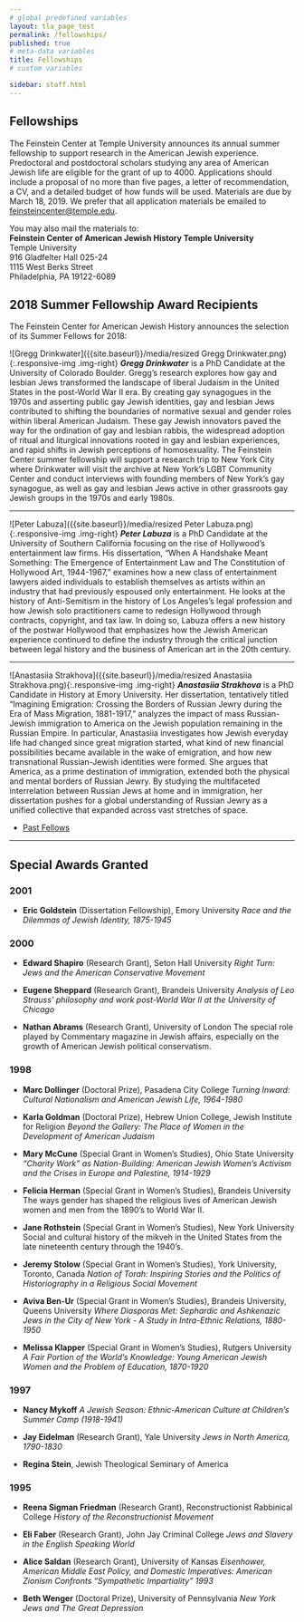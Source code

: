 ```yaml
---
# global predefined variables
layout: tla_page_test
permalink: /fellowships/
published: true
# meta-data variables
title: Fellowships
# custom variables

sidebar: staff.html
---
```

## Fellowships
The Feinstein Center at Temple University announces its annual summer fellowship to support research in the American Jewish experience. Predoctoral and postdoctoral scholars studying any area of American Jewish life are eligible for the grant of up to  4000. Applications should include a proposal of no more than five pages, a letter of recommendation, a CV, and a detailed budget of how funds will be used.
Materials are due by March 18, 2019. We prefer that all application materials be emailed to [feinsteincenter@temple.edu](mailto:feinsteincenter@temple.edu). 

You may also mail the materials to:<br>
**Feinstein Center of American Jewish History Temple University**<br>
Temple University<br>
916 Gladfelter Hall 025-24<br>
1115 West Berks Street<br>
Philadelphia, PA 19122-6089<br>

## 2018 Summer Fellowship Award Recipients
The Feinstein Center for American Jewish History announces the selection of its Summer Fellows for 2018:

![Gregg Drinkwater]({{site.baseurl}}/media/resized Gregg Drinkwater.png){:.responsive-img .img-right}
**_Gregg Drinkwater_** is a PhD Candidate at the University of Colorado Boulder. Gregg’s research explores how gay and lesbian Jews transformed the landscape of liberal Judaism in the United States in the post-World War II era. By creating gay synagogues in the 1970s and asserting public gay Jewish identities, gay and lesbian Jews contributed to shifting the boundaries of normative sexual and gender roles within liberal American Judaism. These gay Jewish innovators paved the way for the ordination of gay and lesbian rabbis, the widespread adoption of ritual and liturgical innovations rooted in gay and lesbian experiences, and rapid shifts in Jewish perceptions of homosexuality. The Feinstein Center summer fellowship will support a research trip to New York City where Drinkwater will visit the archive at New York’s LGBT Community Center and conduct interviews with founding members of New York’s gay synagogue, as well as gay and lesbian Jews active in other grassroots gay Jewish groups in the 1970s and early 1980s.

___

![Peter Labuza]({{site.baseurl}}/media/resized Peter Labuza.png){:.responsive-img .img-right}
**_Peter Labuza_** is a PhD Candidate at the University of Southern California focusing on the rise of Hollywood’s entertainment law firms. His dissertation, “When A Handshake Meant Something: The Emergence of Entertainment Law and The Constitution of Hollywood Art, 1944-1967,” examines how a new class of entertainment lawyers aided individuals to establish themselves as artists within an industry that had previously espoused only entertainment. He looks at the history of Anti-Semitism in the history of Los Angeles’s legal profession and how Jewish solo practitioners came to redesign Hollywood through contracts, copyright, and tax law. In doing so, Labuza offers a new history of the postwar Hollywood that emphasizes how the Jewish American experience continued to define the industry through the critical junction between legal history and the business of American art in the 20th century.

___

![Anastasiia Strakhova]({{site.baseurl}}/media/resized Anastasiia Strakhova.png){:.responsive-img .img-right}
**_Anastasiia Strakhova_** is a PhD Candidate in History at Emory University. Her dissertation, tentatively titled “Imagining Emigration: Crossing the Borders of Russian Jewry during the Era of Mass Migration, 1881-1917,” analyzes the impact of mass Russian-Jewish immigration to America on the Jewish population remaining in the Russian Empire. In particular, Anastasiia investigates how Jewish everyday life had changed since great migration started, what kind of new financial possibilities became available in the wake of emigration, and how new transnational Russian-Jewish identities were formed. She argues that America, as a prime destination of immigration, extended both the physical and mental borders of Russian Jewry. By studying the multifaceted interrelation between Russian Jews at home and in immigration, her dissertation pushes for a global understanding of Russian Jewry as a unified collective that expanded across vast stretches of space.

- [Past Fellows](https://liberalarts.temple.edu/sites/liberalarts/files/PAST%20FELLOWS.pdf) 

___

## Special Awards Granted
### 2001
- **Eric Goldstein** (Dissertation Fellowship), Emory University
_Race and the Dilemmas of Jewish Identity, 1875-1945_

### 2000
- **Edward Shapiro** (Research Grant), Seton Hall University
_Right Turn: Jews and the American Conservative Movement_

- **Eugene Sheppard** (Research Grant), Brandeis University
_Analysis of Leo Strauss’ philosophy and work post-World War II at the University of Chicago_

- **Nathan Abrams** (Research Grant), University of London
The special role played by Commentary magazine in Jewish affairs, especially on the growth of American Jewish political conservatism.

### 1998
- **Marc Dollinger** (Doctoral Prize), Pasadena City College
_Turning Inward: Cultural Nationalism and American Jewish Life, 1964-1980_

- **Karla Goldman** (Doctoral Prize), Hebrew Union College, Jewish Institute for Religion
_Beyond the Gallery: The Place of Women in the Development of American Judaism_

- **Mary McCune** (Special Grant in Women’s Studies), Ohio State University
_“Charity Work” as Nation-Building: American Jewish Women’s Activism and the Crises in Europe and Palestine, 1914-1929_

- **Felicia Herman** (Special Grant in Women’s Studies), Brandeis University
The ways gender has shaped the religious lives of American Jewish women and men from the 1890’s to World War II.

- **Jane Rothstein** (Special Grant in Women’s Studies), New York University
Social and cultural history of the mikveh in the United States from the late nineteenth century through the 1940’s.

- **Jeremy Stolow** (Special Grant in Women’s Studies), York University, Toronto, Canada
_Nation of Torah: Inspiring Stories and the Politics of Historiography in a Religious Social Movement_

- **Aviva Ben-Ur** (Special Grant in Women’s Studies), Brandeis University, Queens University
_Where Diasporas Met: Sephardic and Ashkenazic Jews in the City of New York - A Study in Intra-Ethnic Relations, 1880-1950_

- **Melissa Klapper** (Special Grant in Women’s Studies), Rutgers University
_A Fair Portion of the World’s Knowledge: Young American Jewish Women and the Problem of Education, 1870-1920_

### 1997
- **Nancy Mykoff**
_A Jewish Season: Ethnic-American Culture at Children’s Summer Camp (1918-1941)_

- **Jay Eidelman** (Research Grant), Yale University
_Jews in North America, 1790-1830_

- **Regina Stein**, Jewish Theological Seminary of America

### 1995
- **Reena Sigman Friedman** (Research Grant), Reconstructionist Rabbinical College
_History of the Reconstructionist Movement_

- **Eli Faber** (Research Grant), John Jay Criminal College
_Jews and Slavery in the English Speaking World_

- **Alice Saldan** (Research Grant), University of Kansas
_Eisenhower, American Middle East Policy, and Domestic Imperatives: American Zionism Confronts “Sympathetic Impartiality”
1993_

- **Beth Wenger** (Doctoral Prize), University of Pennsylvania
_New York Jews and The Great Depression_
